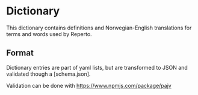 # Dictionary

This dictionary contains definitions and Norwegian-English translations for terms and words used by Reperto.

## Format

Dictionary entries are part of yaml lists, but are transformed to JSON and validated though a [schema.json].

Validation can be done with https://www.npmjs.com/package/pajv
